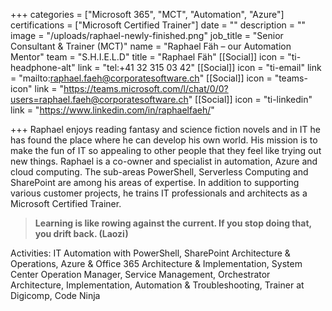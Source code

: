 +++
categories = ["Microsoft 365", "MCT", "Automation", "Azure"]
certifications = ["Microsoft Certified Trainer"]
date = ""
description = ""
image = "/uploads/raphael-newly-finished.png"
job_title = "Senior Consultant & Trainer (MCT)"
name = "Raphael Fäh – our Automation Mentor"
team = "S.H.I.E.L.D"
title = "Raphael Fäh"
[[Social]]
icon = "ti-headphone-alt"
link = "tel:+41 32 315 03 42"
[[Social]]
icon = "ti-email"
link = "mailto:raphael.faeh@corporatesoftware.ch"
[[Social]]
icon = "teams-icon"
link = "https://teams.microsoft.com/l/chat/0/0?users=raphael.faeh@corporatesoftware.ch"
[[Social]]
icon = "ti-linkedin"
link = "https://www.linkedin.com/in/raphaelfaeh/"

+++
Raphael enjoys reading fantasy and science fiction novels and in IT he has found the place where he can develop his own world. His mission is to make the fun of IT so appealing to other people that they feel like trying out new things. Raphael is a co-owner and specialist in automation, Azure and cloud computing. The sub-areas PowerShell, Serverless Computing and SharePoint are among his areas of expertise. In addition to supporting various customer projects, he trains IT professionals and architects as a Microsoft Certified Trainer.

> **Learning is like rowing against the current. If you stop doing that, you drift back. (Laozi)**

Activities: IT Automation with PowerShell, SharePoint Architecture & Operations, Azure & Office 365 Architecture & Implementation, System Center Operation Manager, Service Management, Orchestrator Architecture, Implementation, Automation & Troubleshooting, Trainer at Digicomp, Code Ninja
